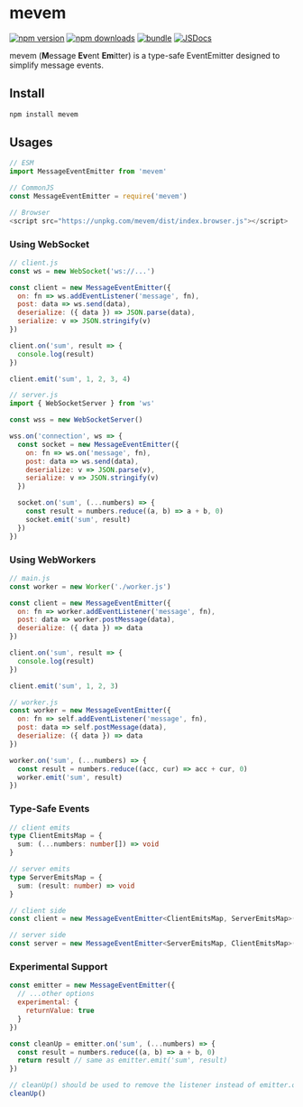 # mevem

[![npm version][npm-version-src]][npm-version-href]
[![npm downloads][npm-downloads-src]][npm-downloads-href]
[![bundle][bundle-src]][bundle-href]
[![JSDocs][jsdocs-src]][jsdocs-href]

mevem (<b>M</b>essage <b>Ev</b>ent <b>Em</b>itter) is a type-safe EventEmitter designed to simplify message events.

## Install

```bash
npm install mevem
```

## Usages

<!-- eslint-skip -->

```js
// ESM
import MessageEventEmitter from 'mevem'

// CommonJS
const MessageEventEmitter = require('mevem')

// Browser
<script src="https://unpkg.com/mevem/dist/index.browser.js"></script>

```

### Using WebSocket

```js
// client.js
const ws = new WebSocket('ws://...')

const client = new MessageEventEmitter({
  on: fn => ws.addEventListener('message', fn),
  post: data => ws.send(data),
  deserialize: ({ data }) => JSON.parse(data),
  serialize: v => JSON.stringify(v)
})

client.on('sum', result => {
  console.log(result)
})

client.emit('sum', 1, 2, 3, 4)
```

```js
// server.js
import { WebSocketServer } from 'ws'

const wss = new WebSocketServer()

wss.on('connection', ws => {
  const socket = new MessageEventEmitter({
    on: fn => ws.on('message', fn),
    post: data => ws.send(data),
    deserialize: v => JSON.parse(v),
    serialize: v => JSON.stringify(v)
  })

  socket.on('sum', (...numbers) => {
    const result = numbers.reduce((a, b) => a + b, 0)
    socket.emit('sum', result)
  })
})
```

### Using WebWorkers

```js
// main.js
const worker = new Worker('./worker.js')

const client = new MessageEventEmitter({
  on: fn => worker.addEventListener('message', fn),
  post: data => worker.postMessage(data),
  deserialize: ({ data }) => data
})

client.on('sum', result => {
  console.log(result)
})

client.emit('sum', 1, 2, 3)
```

```js
// worker.js
const worker = new MessageEventEmitter({
  on: fn => self.addEventListener('message', fn),
  post: data => self.postMessage(data),
  deserialize: ({ data }) => data
})

worker.on('sum', (...numbers) => {
  const result = numbers.reduce((acc, cur) => acc + cur, 0)
  worker.emit('sum', result)
})
```

### Type-Safe Events

```ts
// client emits
type ClientEmitsMap = {
  sum: (...numbers: number[]) => void
}

// server emits
type ServerEmitsMap = {
  sum: (result: number) => void
}

// client side
const client = new MessageEventEmitter<ClientEmitsMap, ServerEmitsMap>({})

// server side
const server = new MessageEventEmitter<ServerEmitsMap, ClientEmitsMap>({})
```

### Experimental Support

```js
const emitter = new MessageEventEmitter({
  // ...other options
  experimental: {
    returnValue: true
  }
})

const cleanUp = emitter.on('sum', (...numbers) => {
  const result = numbers.reduce((a, b) => a + b, 0)
  return result // same as emitter.emit('sum', result)
})

// cleanUp() should be used to remove the listener instead of emitter.off('sum', fn) when returnValue is true.
cleanUp()
```

<!-- Badges -->

[npm-version-src]: https://img.shields.io/npm/v/mevem?style=flat&colorA=080f12&colorB=1fa669
[npm-version-href]: https://npmjs.com/package/mevem
[npm-downloads-src]: https://img.shields.io/npm/dm/mevem?style=flat&colorA=080f12&colorB=1fa669
[npm-downloads-href]: https://npmjs.com/package/mevem
[bundle-src]: https://img.shields.io/bundlephobia/minzip/mevem?style=flat&colorA=080f12&colorB=1fa669&label=minzip
[bundle-href]: https://bundlephobia.com/result?p=mevem
[license-src]: https://img.shields.io/github/license/sunshj/mevem.svg?style=flat&colorA=080f12&colorB=1fa669
[jsdocs-src]: https://img.shields.io/badge/jsdocs-reference-080f12?style=flat&colorA=080f12&colorB=1fa669
[jsdocs-href]: https://www.jsdocs.io/package/mevem

